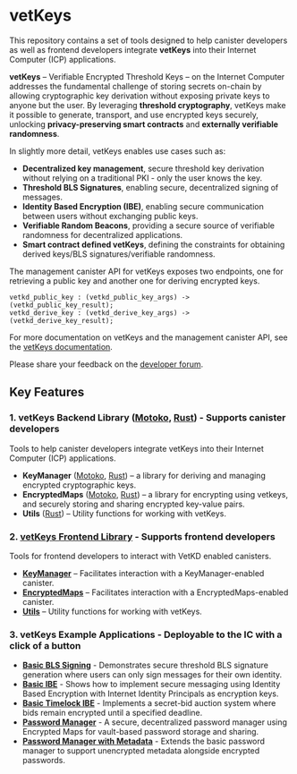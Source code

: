 # vetKeys

This repository contains a set of tools designed to help canister developers as well as frontend developers integrate **vetKeys** into their Internet Computer (ICP) applications.

**vetKeys** – Verifiable Encrypted Threshold Keys – on the Internet Computer addresses the fundamental challenge of storing secrets on-chain by allowing cryptographic key derivation without exposing private keys to anyone but the user. By leveraging **threshold cryptography**, vetKeys make it possible to generate, transport, and use encrypted keys securely, unlocking **privacy-preserving smart contracts** and **externally verifiable randomness**.

In slightly more detail, vetKeys enables use cases such as:

- **Decentralized key management**, secure threshold key derivation without relying on a traditional PKI - only the user knows the key.
- **Threshold BLS Signatures**, enabling secure, decentralized signing of messages.
- **Identity Based Encryption (IBE)**, enabling secure communication between users without exchanging public keys.
- **Verifiable Random Beacons**, providing a secure source of verifiable randomness for decentralized applications.
- **Smart contract defined vetKeys**, defining the constraints for obtaining derived keys/BLS signatures/verifiable randomness.

The management canister API for vetKeys exposes two endpoints, one for retrieving a public key and another one for deriving encrypted keys.

```
vetkd_public_key : (vetkd_public_key_args) -> (vetkd_public_key_result);
vetkd_derive_key : (vetkd_derive_key_args) -> (vetkd_derive_key_result);
```

For more documentation on vetKeys and the management canister API, see the [vetKeys documentation](https://internetcomputer.org/docs/building-apps/network-features/vetkeys/introduction).

Please share your feedback on the [developer forum](https://forum.dfinity.org/t/threshold-key-derivation-privacy-on-the-ic/16560/179).

## Key Features

### **1. vetKeys Backend Library** ([Motoko](https://mops.one/ic-vetkeys), [Rust](https://docs.rs/ic-vetkeys)) - Supports canister developers

Tools to help canister developers integrate vetKeys into their Internet Computer (ICP) applications.

- **KeyManager** ([Motoko](https://mops.one/ic-vetkeys/docs/key_manager/KeyManager), [Rust](https://docs.rs/ic-vetkeys/latest/ic_vetkeys/key_manager/struct.KeyManager.html)) – a library for deriving and managing encrypted cryptographic keys.
- **EncryptedMaps** ([Motoko](https://mops.one/ic-vetkeys/docs/encrypted_maps/EncryptedMaps), [Rust](https://docs.rs/ic-vetkeys/latest/ic_vetkeys/encrypted_maps/struct.EncryptedMaps.html)) – a library for encrypting using vetkeys, and securely storing and sharing encrypted key-value pairs.
- **Utils** ([Rust](https://docs.rs/ic-vetkeys/latest/)) – Utility functions for working with vetKeys.

### **2. [vetKeys Frontend Library](./frontend/ic_vetkeys)** - Supports frontend developers

Tools for frontend developers to interact with VetKD enabled canisters.

- **[KeyManager](https://dfinity.github.io/vetkeys/classes/_dfinity_vetkeys_key_manager.KeyManager.html)** – Facilitates interaction with a KeyManager-enabled canister.
- **[EncryptedMaps](https://dfinity.github.io/vetkeys/classes/_dfinity_vetkeys_encrypted_maps.EncryptedMaps.html)** – Facilitates interaction with a EncryptedMaps-enabled canister.
- **[Utils](https://dfinity.github.io/vetkeys/modules/_dfinity_vetkeys.html)** – Utility functions for working with vetKeys.

### **3. vetKeys Example Applications** - Deployable to the IC with a click of a button

- **[Basic BLS Signing](examples/basic_bls_signing)** - Demonstrates secure threshold BLS signature generation where users can only sign messages for their own identity.
- **[Basic IBE](examples/basic_ibe)** - Shows how to implement secure messaging using Identity Based Encryption with Internet Identity Principals as encryption keys.
- **[Basic Timelock IBE](examples/basic_timelock_ibe)** - Implements a secret-bid auction system where bids remain encrypted until a specified deadline.
- **[Password Manager](examples/password_manager)** - A secure, decentralized password manager using Encrypted Maps for vault-based password storage and sharing.
- **[Password Manager with Metadata](examples/password_manager_with_metadata)** - Extends the basic password manager to support unencrypted metadata alongside encrypted passwords.
